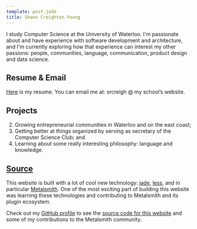 ```yaml
---
template: post.jade
title: Shane Creighton-Young
---
```


I study Computer Science at the University of Waterloo. I'm passionate about
and have experience with software development and architecture, and I'm
currently exploring how that experience can interest my other passions: people,
communities, language, communication, product design and data science.

## Resume & Email
[Here](/resume.pdf) is my resume. You can email me at: srcreigh @ my
school&rsquo;s website.

## Projects
2. Growing entrepreneurial communities in Waterloo and on the east coast;
3. Getting better at things organized by serving as secretary of the Computer
   Science Club; and
4. Learning about some really interesting philosophy: language and knowledge.

## [Source](http://github.com/srcreigh/srcreigh.github.io) 
This website is built with a lot of cool new technology:
[jade](http://jade-lang.com/), [less](http://lesscss.org), and in particular
[Metalsmith](http://metalsmith.io). One of the most exciting part of building
this website was learning these technologies and contributing to Metalsmith and
its plugin ecosystem.

Check out my [GitHub profile](http://github.com/srcreigh) to see the [source
code for this website](http://github.com/srcreigh/srcreigh.github.io) and some
of my contributions to the Metalsmith community.
